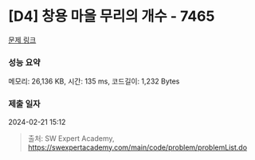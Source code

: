 # [D4] 창용 마을 무리의 개수 - 7465 

[문제 링크](https://swexpertacademy.com/main/code/problem/problemDetail.do?contestProbId=AWngfZVa9XwDFAQU) 

### 성능 요약

메모리: 26,136 KB, 시간: 135 ms, 코드길이: 1,232 Bytes

### 제출 일자

2024-02-21 15:12



> 출처: SW Expert Academy, https://swexpertacademy.com/main/code/problem/problemList.do